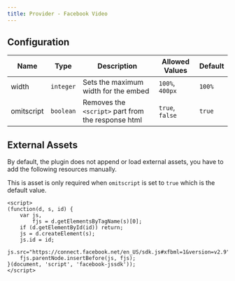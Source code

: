 ```yaml
---
title: Provider - Facebook Video
---
```


## Configuration

| Name          | Type      | Description                                        | Allowed Values  | Default |
| ------------- | --------- | -------------------------------------------------- | --------------- | ------- |
| width         | `integer` | Sets the maximum width for the embed               | `100%`, `400px` | `100%`  |
| omitscript    | `boolean` | Removes the `<script>` part from the response html | `true`, `false` | `true`  |

## External Assets

By default, the plugin does not append or load external assets, you have to add the following resources manually.

This is asset is only required when `omitscript` is set to `true` which is the default value.

```
<script>
(function(d, s, id) { 
	var js, 
	    fjs = d.getElementsByTagName(s)[0]; 
	if (d.getElementById(id)) return; 
	js = d.createElement(s); 
	js.id = id; 
	js.src="https://connect.facebook.net/en_US/sdk.js#xfbml=1&version=v2.9";  
	fjs.parentNode.insertBefore(js, fjs);
}(document, 'script', 'facebook-jssdk'));
</script>
```